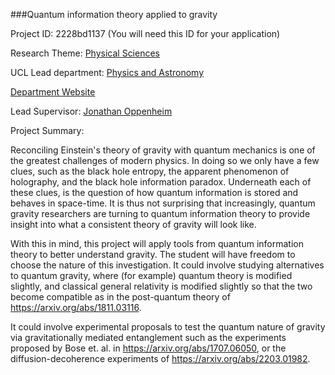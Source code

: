 ###Quantum information theory applied to gravity

Project ID: 2228bd1137
(You will need this ID for your application)

Research Theme: [Physical Sciences](../themes/physical-sciences.md)

UCL Lead department: [Physics and Astronomy](../departments/physics-and-astronomy.md)

[Department Website](https://www.ucl.ac.uk/physics-astronomy)

Lead Supervisor: [Jonathan Oppenheim](https://iris.ucl.ac.uk/iris/browse/profile?upi=JOPPE44)

Project Summary:

Reconciling Einstein's theory of gravity with quantum mechanics is one of the greatest challenges of modern physics. In doing so we only have a few clues, such as the black hole entropy, the apparent phenomenon of holography, and the black hole information paradox. Underneath each of these clues, is the question of how quantum information is stored and behaves in space-time. It is thus not surprising that increasingly, quantum gravity researchers are turning to quantum information theory to provide insight into what a consistent theory of gravity will look like.
 
 With this in mind, this project will apply tools from quantum information theory to better understand gravity. The student will have freedom to choose the nature of this investigation. It could involve studying alternatives to quantum gravity, where (for example) quantum theory is modified slightly, and classical general relativity is modified slightly so that the two become compatible as in the post-quantum theory of https://arxiv.org/abs/1811.03116. 
 
 It could involve experimental proposals to test the quantum nature of gravity via gravitationally mediated entanglement such as the experiments proposed by Bose et. al. in https://arxiv.org/abs/1707.06050, or the diffusion-decoherence experiments of https://arxiv.org/abs/2203.01982.